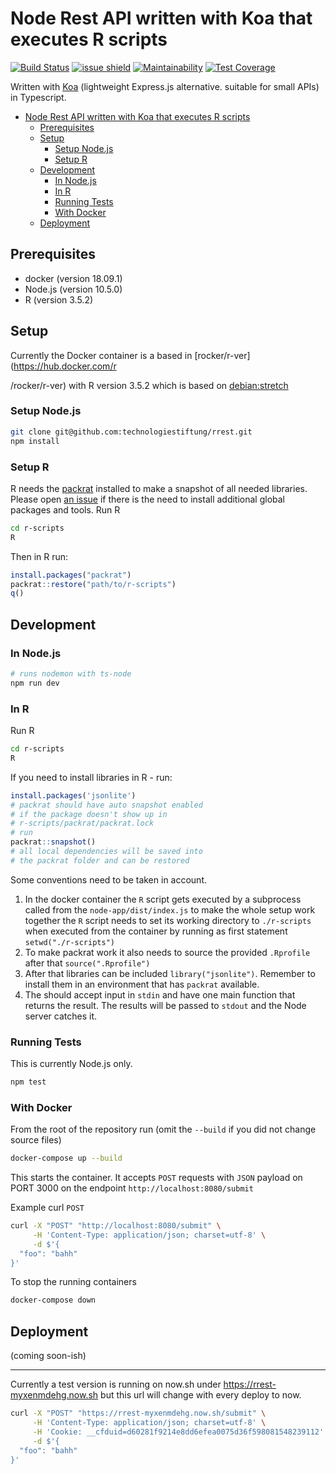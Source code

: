 # Node Rest API written with Koa that executes R scripts

[![Build Status](https://travis-ci.org/technologiestiftung/rrest.svg?branch=master)](https://travis-ci.org/technologiestiftung/rrest) [![issue shield](https://img.shields.io/github/issues-raw/technologiestiftung/rrest.svg)](https://github.com/technologiestiftung/rrest/issues?utf8=%E2%9C%93&q=) [![Maintainability](https://api.codeclimate.com/v1/badges/2781922c87ab905b1925/maintainability)](https://codeclimate.com/github/technologiestiftung/rrest/maintainability) [![Test Coverage](https://api.codeclimate.com/v1/badges/2781922c87ab905b1925/test_coverage)](https://codeclimate.com/github/technologiestiftung/rrest/test_coverage)

Written with [Koa](https://www.npmjs.com/package/koa) (lightweight Express.js alternative. suitable for small APIs) in Typescript.  

<!-- @import "[TOC]" {cmd="toc" depthFrom=1 depthTo=6 orderedList=false} -->

<!-- code_chunk_output -->

- [Node Rest API written with Koa that executes R scripts](#node-rest-api-written-with-koa-that-executes-r-scripts)
  - [Prerequisites](#prerequisites)
  - [Setup](#setup)
    - [Setup Node.js](#setup-nodejs)
    - [Setup R](#setup-r)
  - [Development](#development)
    - [In Node.js](#in-nodejs)
    - [In R](#in-r)
    - [Running Tests](#running-tests)
    - [With Docker](#with-docker)
  - [Deployment](#deployment)

<!-- /code_chunk_output -->

## Prerequisites

- docker (version 18.09.1)
- Node.js (version 10.5.0)
- R (version 3.5.2)

## Setup

Currently the Docker container is a based in [rocker/r-ver](https://hub.docker.com/r
<!-- @import "[TOC]" {cmd="toc" depthFrom=1 depthTo=6 orderedList=false} -->
/rocker/r-ver) with R version 3.5.2 which is based on [debian:stretch](https://hub.docker.com/_/debian)

### Setup Node.js

```bash
git clone git@github.com:technologiestiftung/rrest.git
npm install
```

### Setup R

R needs the [packrat](https://rstudio.github.io/packrat/) installed to make a snapshot of all needed libraries. Please open [an issue](https://github.com/technologiestiftung/rrest/issues) if there is the need to install additional global packages and tools. Run R

```bash
cd r-scripts
R
```

Then in R run:  

```R
install.packages("packrat")
packrat::restore("path/to/r-scripts")
q()
```

## Development

### In Node.js

```bash
# runs nodemon with ts-node
npm run dev
```

### In R

Run R

```bash
cd r-scripts
R
```

If you need to install libraries in R - run:

```R
install.packages('jsonlite')
# packrat should have auto snapshot enabled
# if the package doesn't show up in
# r-scripts/packrat/packrat.lock
# run
packrat::snapshot()
# all local dependencies will be saved into
# the packrat folder and can be restored
```

Some conventions need to be taken in account.

1. In the docker container the `R` script gets executed by a subprocess called from the `node-app/dist/index.js` to make the whole setup work together the `R` script needs to set its working directory to `./r-scripts` when executed from the container by running as first statement `setwd("./r-scripts")`
2. To make packrat work it also needs to source the provided `.Rprofile` after  that `source(".Rprofile")`
3. After that libraries can be included `library("jsonlite")`. Remember to install them in an environment that has `packrat` available.
4. The should accept input in `stdin` and have one main function that returns the result. The results will be passed to `stdout` and the Node server catches it.

### Running Tests

This is currently Node.js only.

```bash
npm test
```

### With Docker

From the root of the repository run (omit the `--build` if you did not change source files)

```bash
docker-compose up --build
```

This starts the container. It accepts `POST` requests with `JSON` payload on PORT 3000 on the endpoint `http://localhost:8080/submit`

Example curl `POST`

```bash
curl -X "POST" "http://localhost:8080/submit" \
     -H 'Content-Type: application/json; charset=utf-8' \
     -d $'{
  "foo": "bahh"
}'
```

To stop the running containers

```bash
docker-compose down
```

## Deployment

(coming soon-ish)

----

Currently a test version is running on now.sh under https://rrest-myxenmdehg.now.sh but this url will change with every deploy to now.  

```bash
curl -X "POST" "https://rrest-myxenmdehg.now.sh/submit" \
     -H 'Content-Type: application/json; charset=utf-8' \
     -H 'Cookie: __cfduid=d60281f9214e8dd6efea0075d36f598081548239112' \
     -d $'{
  "foo": "bahh"
}'
```
